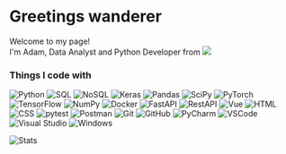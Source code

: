 <h1>Greetings wanderer</h1>

<p>Welcome to my page! </br> I'm Adam, Data Analyst and Python Developer from <img src="https://img.shields.io/badge/EU-003399.svg?style=flat&logo=european-union&logoColor=white" /><b></b></p>
<h3>Things I code with</h3>
<p> 
  <img alt="Python" src="https://img.shields.io/badge/Python-14354C?style=for-the-badge&logo=python&logoColor=white"/>
    
  <img alt="SQL" src="https://img.shields.io/badge/SQL-Database-blue?style=for-the-badge&logo=mysql&logoColor=white"/>
  <img alt="NoSQL" src="https://img.shields.io/badge/NoSQL-316192?style=for-the-badge&logo=nosql&logoColor=white"/>

  <img alt="Keras" src="https://img.shields.io/badge/Keras-%23D00000.svg?style=flat&logo=keras&logoColor=white"/>
  <img alt="Pandas" src="https://img.shields.io/badge/pandas-%23150458.svg?style=flat&logo=pandas&logoColor=white"/>
  <img alt="SciPy" src="https://img.shields.io/badge/SciPy-%230C55A5.svg?style=flat&logo=scipy&logoColor=%white"/>
  <img alt="PyTorch" src="https://img.shields.io/badge/PyTorch-%23EE4C2C.svg?style=flat&logo=pytorch&logoColor=white"/>
  <img alt="TensorFlow" src="https://img.shields.io/badge/TensorFlow-%23FF6F00.svg?style=flat&logo=tensorflow&logoColor=white"/>
  <img alt="NumPy" src="https://img.shields.io/badge/NumPy-%23013243.svg?style=flat&logo=numpy&logoColor=white"/>

  <img alt="Docker" src="https://img.shields.io/badge/docker-%230db7ed.svg?style=for-the-badge&logo=docker&logoColor=white"/>
  
  <img alt="FastAPI" src="https://img.shields.io/badge/FastAPI-005571?style=for-the-badge&logo=fastapi"/>
  <img alt="RestAPI" src="https://img.shields.io/badge/RestAPI-02569B.svg?style=flat&logo=rest&logoColor=white"/>
  <img alt="Vue" src="https://img.shields.io/badge/Vue-4FC08D.svg?style=flat&logo=vue.js&logoColor=white"/>
  <img alt="HTML" src="https://img.shields.io/badge/HTML-%23E34F26.svg?style=flat&logo=html5&logoColor=white"/>
  <img alt="CSS" src="https://img.shields.io/badge/CSS-%231572B6.svg?style=flat&logo=css3&logoColor=white"/>
  
  <img alt="pytest" src="https://img.shields.io/badge/pytest-%230A9EDC.svg?style=flat&logo=pytest&logoColor=white"/>
  <img alt="Postman" src="https://img.shields.io/badge/Postman-FF6C37.svg?style=flat&logo=postman&logoColor=white"/>
  
  <img alt="Git" src="https://img.shields.io/badge/GIT-E44C30?style=for-the-badge&logo=git&logoColor=white"/>
  <img alt="GitHub" src="https://img.shields.io/badge/github-%23121011.svg?style=for-the-badge&logo=github&logoColor=white"/>
  
  <img alt="PyCharm" src="https://img.shields.io/badge/PyCharm-000000.svg?&style=for-the-badge&logo=PyCharm&logoColor=white"/>
  <img alt="VSCode" src="https://img.shields.io/badge/Visual_Studio_Code-0078d7.svg?style=flat&logo=visual-studio-code&logoColor=white"/>
  <img alt="Visual Studio" src="https://img.shields.io/badge/Visual_Studio-5C2D91.svg?style=flat&logo=visual-studio&logoColor=white"/>

  <img alt="Windows" src="https://img.shields.io/badge/Windows-0078D6?style=for-the-badge&logo=windows&logoColor=white"/>
</p>

<p>
  <img alt="Stats" src="https://github-readme-stats.vercel.app/api/top-langs/?username=Adam-Rix&theme=vue-dark&langs_count=6&layout=compact&bg_color=292D3E&title_color=FAD000&text_color=FFFFFF"/>
</p>
